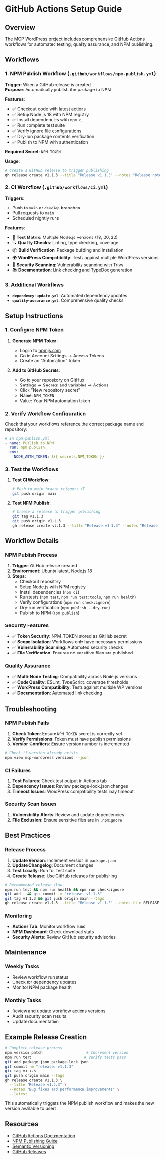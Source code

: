 # GitHub Actions Setup Guide

## Overview

The MCP WordPress project includes comprehensive GitHub Actions workflows for automated testing, quality assurance, and
NPM publishing.

## Workflows

### 1. NPM Publish Workflow (`.github/workflows/npm-publish.yml`)

**Trigger**: When a GitHub release is created  
**Purpose**: Automatically publish the package to NPM

**Features**:

- ✅ Checkout code with latest actions
- ✅ Setup Node.js 18 with NPM registry
- ✅ Install dependencies with `npm ci`
- ✅ Run complete test suite
- ✅ Verify ignore file configurations
- ✅ Dry-run package contents verification
- ✅ Publish to NPM with authentication

**Required Secret**: `NPM_TOKEN`

**Usage**:

```bash
# Create a GitHub release to trigger publishing
gh release create v1.1.3 --title "Release v1.1.3" --notes "Release notes here"
```

### 2. CI Workflow (`.github/workflows/ci.yml`)

**Triggers**:

- Push to `main` or `develop` branches
- Pull requests to `main`
- Scheduled nightly runs

**Features**:

- 🧪 **Test Matrix**: Multiple Node.js versions (18, 20, 22)
- 🔍 **Quality Checks**: Linting, type checking, coverage
- 📦 **Build Verification**: Package building and installation
- 🌍 **WordPress Compatibility**: Tests against multiple WordPress versions
- 🚨 **Security Scanning**: Vulnerability scanning with Trivy
- 📚 **Documentation**: Link checking and TypeDoc generation

### 3. Additional Workflows

- **`dependency-update.yml`**: Automated dependency updates
- **`quality-assurance.yml`**: Comprehensive quality checks

## Setup Instructions

### 1. Configure NPM Token

1. **Generate NPM Token**:
   - Log in to [npmjs.com](https://npmjs.com)
   - Go to Account Settings → Access Tokens
   - Create an "Automation" token

2. **Add to GitHub Secrets**:
   - Go to your repository on GitHub
   - Settings → Secrets and variables → Actions
   - Click "New repository secret"
   - Name: `NPM_TOKEN`
   - Value: Your NPM automation token

### 2. Verify Workflow Configuration

Check that your workflows reference the correct package name and repository:

```yaml
# In npm-publish.yml
- name: Publish to NPM
  run: npm publish
  env:
    NODE_AUTH_TOKEN: ${{ secrets.NPM_TOKEN }}
```

### 3. Test the Workflows

1. **Test CI Workflow**:

   ```bash
   # Push to main branch triggers CI
   git push origin main
   ```

2. **Test NPM Publish**:

   ```bash
   # Create a release to trigger publishing
   git tag v1.1.3
   git push origin v1.1.3
   gh release create v1.1.3 --title "Release v1.1.3" --notes "Release notes"
   ```

## Workflow Details

### NPM Publish Process

1. **Trigger**: GitHub release created
2. **Environment**: Ubuntu latest, Node.js 18
3. **Steps**:
   - Checkout repository
   - Setup Node.js with NPM registry
   - Install dependencies (`npm ci`)
   - Run tests (`npm test`, `npm run test:tools`, `npm run health`)
   - Verify configurations (`npm run check:ignore`)
   - Dry-run verification (`npm publish --dry-run`)
   - Publish to NPM (`npm publish`)

### Security Features

- ✅ **Token Security**: NPM_TOKEN stored as GitHub secret
- ✅ **Scope Isolation**: Workflows only have necessary permissions
- ✅ **Vulnerability Scanning**: Automated security checks
- ✅ **File Verification**: Ensures no sensitive files are published

### Quality Assurance

- ✅ **Multi-Node Testing**: Compatibility across Node.js versions
- ✅ **Code Quality**: ESLint, TypeScript, coverage thresholds
- ✅ **WordPress Compatibility**: Tests against multiple WP versions
- ✅ **Documentation**: Automated link checking

## Troubleshooting

### NPM Publish Fails

1. **Check Token**: Ensure `NPM_TOKEN` secret is correctly set
2. **Verify Permissions**: Token must have publish permissions
3. **Version Conflicts**: Ensure version number is incremented

```bash
# Check if version already exists
npm view mcp-wordpress versions --json
```

### CI Failures

1. **Test Failures**: Check test output in Actions tab
2. **Dependency Issues**: Review package-lock.json changes
3. **Timeout Issues**: WordPress compatibility tests may timeout

### Security Scan Issues

1. **Vulnerability Alerts**: Review and update dependencies
2. **File Exclusion**: Ensure sensitive files are in `.npmignore`

## Best Practices

### Release Process

1. **Update Version**: Increment version in `package.json`
2. **Update Changelog**: Document changes
3. **Test Locally**: Run full test suite
4. **Create Release**: Use GitHub releases for publishing

```bash
# Recommended release flow
npm run test && npm run health && npm run check:ignore
git add . && git commit -m "release: v1.1.3"
git tag v1.1.3 && git push origin main --tags
gh release create v1.1.3 --title "Release v1.1.3" --notes-file RELEASE_NOTES_v1.1.3.md
```

### Monitoring

- **Actions Tab**: Monitor workflow runs
- **NPM Dashboard**: Check download stats
- **Security Alerts**: Review GitHub security advisories

## Maintenance

### Weekly Tasks

- Review workflow run status
- Check for dependency updates
- Monitor NPM package health

### Monthly Tasks

- Review and update workflow actions versions
- Audit security scan results
- Update documentation

## Example Release Creation

```bash
# Complete release process
npm version patch                    # Increment version
npm run test                        # Verify tests pass
git add package.json package-lock.json
git commit -m "release: v1.1.3"
git tag v1.1.3
git push origin main --tags
gh release create v1.1.3 \
  --title "Release v1.1.3" \
  --notes "Bug fixes and performance improvements" \
  --latest
```

This automatically triggers the NPM publish workflow and makes the new version available to users.

## Resources

- [GitHub Actions Documentation](https://docs.github.com/en/actions)
- [NPM Publishing Guide](https://docs.npmjs.com/packages-and-modules/contributing-packages-to-the-registry)
- [Semantic Versioning](https://semver.org/)
- [GitHub Releases](https://docs.github.com/en/repositories/releasing-projects-on-github)
